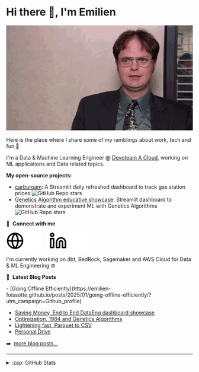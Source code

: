 # Hi there 👋, I'm Emilien

<picture>
  <source media="(prefers-color-scheme: dark)" srcset="https://raw.githubusercontent.com/emilien-foissotte/emilien-foissotte/output/github-contribution-grid-snake-dark.svg">
  <source media="(prefers-color-scheme: light)" srcset="https://raw.githubusercontent.com/emilien-foissotte/emilien-foissotte/output/github-contribution-grid-snake.svg">
  <img alt="github contribution grid snake animation" src="https://raw.githubusercontent.com/emilien-foissotte/emilien-foissotte/output/github-contribution-grid-snake.svg">
</picture>

Here is the place where I share some of my ramblings about work, tech and fun 🔭

I'm a Data & Machine Learning Engineer @ [Devoteam A Cloud](https://acloud.devoteam.com/), working on ML applications and Data related topics.

<b>My open-source projects:</b>

  <ul> 
    <li> <a href="https://github.com/emilien-foissotte/carburoam">carburoam</a>: A Streamlit daily refreshed dashboard to track gas station prices&nbsp;<img alt="GitHub Repo stars" src="https://img.shields.io/github/stars/emilien-foissotte/carburoam?style=flat"> </li>
    <li> <a href="https://github.com/Emilien-Foissotte/ml-genetics-algorithm-app">Genetics Algorithm educative showcase</a>: Streamlit dashboard to demonstrate and experiment ML with Genetics Algorithms&nbsp;<img alt="GitHub Repo stars" src="https://img.shields.io/github/stars/emilien-foissotte/ml-genetics-algorithm-app?style=flat"> </li>
  </ul>


📧 &nbsp;**Connect with me**

[![website](./img/globe-light.svg)](https://emilien-foissotte.github.io/me?utm_campaign=Github_profile#gh-light-mode-only)
[![website](./img/globe-dark.svg)](https://emilien-foissotte.github.io/me?utm_campaign=Github_profile#gh-dark-mode-only)
&nbsp;&nbsp;
[![website](./img/linkedin-light.svg)](https://www.linkedin.com/in/emilien-foissotte44#gh-light-mode-only)
[![website](./img/linkedin-dark.svg)](https://linkedin.com/in/emilien-foissotte44#gh-dark-mode-only)
&nbsp;&nbsp;

I'm currently working on dbt, BedRock, Sagemaker and AWS Cloud for Data & ML Engineering ⚙️

📕 &nbsp;**Latest Blog Posts**

<!-- BLOG-POST-LIST:START -->- [Going Offline Efficiently](https://emilien-foissotte.github.io/posts/2025/01/going-offline-efficiently/?utm_campaign=Github_profile)
- [Saving Money, End to End DataEng dashboard showcase](https://emilien-foissotte.github.io/posts/2024/05/streamlit-gas-stations/?utm_campaign=Github_profile)
- [Optimization, 1984 and Genetics Algorithms](https://emilien-foissotte.github.io/posts/2023/10/genetic-algorithm/?utm_campaign=Github_profile)
- [Lightening fast, Parquet to CSV](https://emilien-foissotte.github.io/posts/2023/08/fast-convert/?utm_campaign=Github_profile)
- [Personal Drive](https://emilien-foissotte.github.io/posts/2023/07/personal-drive/?utm_campaign=Github_profile)
<!-- BLOG-POST-LIST:END -->

➡️ &nbsp;[more blog posts...](https://emilien-foissotte.github.io/)

---

<details>
  <summary>:zap: GitHub Stats</summary>

<img align="left" alt="Emilien's GitHub Stats" src="https://github-readme-stats.vercel.app/api?username=emilien-foissotte&show_icons=true&theme=transparent&rank_icon=github" />

</details>
